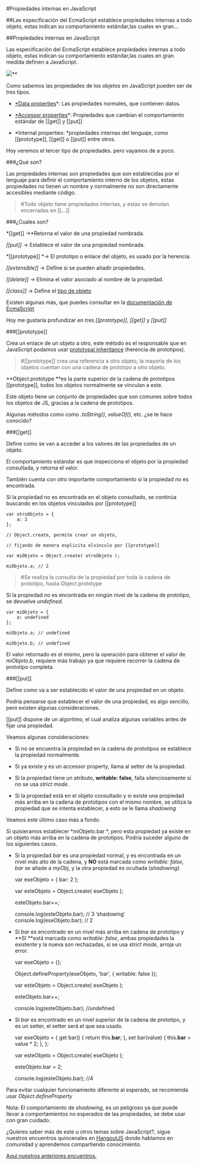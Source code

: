 
#Propiedades internas en JavaScript

##Las especificación del EcmaScript establece propiedades internas a todo objeto, estas indican su comportamiento estándar,las cuales en gran…

##Propiedades internas en JavaScript

Las especificación del EcmaScript establece propiedades internas a todo objeto, estas indican su comportamiento estándar,las cuales en gran medida definen a JavaScript.

![](https://medium2.global.ssl.fastly.net/max/2048/1*bXQxLK4BK3-pPKmiwLUmjQ.png)**

Como sabemos las propiedades de los objetos en JavaScript pueden ser de tres tipos.

* [*Data properties](https://medium.com/@yeion7/entendiendo-los-objetos-en-javascript-3a6d3a0695e5#.xgukdwcl7)*: Las propiedades normales, que contienen datos.

* [*Accessor properties](https://medium.com/@yeion7/entendiendo-getters-y-setters-en-javascript-f0eeb5d6fe06)*: Propiedades que cambian el comportamiento estándar de [[get]] y [[put]]

* *Internal properties: *propiedades internas del lenguaje, como [[prototype]], [[get]] o [[put]] entre otros.

Hoy veremos el tercer tipo de propiedades. pero vayamos de a poco.

###¿Qué son?

Las propiedades internas son propiedades que son establecidas por el lenguaje para definir el comportamiento interno de los objetos, estas propiedades no tienen un nombre y normalmente no son directamente accesibles mediante código.
> #Todo objeto tiene propiedades internas, y estas se denotan encerradas en [[…]]

###¿Cuales son?

*[[get]] ->*Retorna el valor de una propiedad nombrada.

*[[put]]* -> Establece el valor de una propiedad nombrada.

*[[prototype]] *-> El prototipo o enlace del objeto, es usado por la herencia.

*[[extensible]]* -> Define si se pueden añadir propiedades.

*[[delete]]* -> Elimina el valor asociado al nombre de la propiedad.

*[[class]]* -> Define el [tipo de objeto](https://medium.com/@yeion7/entendiendo-los-tipos-en-javascript-4c1c718e8e2a#.6lfevto1a)

Existen algunas más, que puedes consultar en la [documentación de EcmaScript](http://es5.github.io/#x8.6.2)

Hoy me gustaría profundizar en tres *[[prototype]]*, *[[get]]* y *[[put]]*

###[[prototype]]

Crea un enlace de un objeto a otro, este método es el responsable que en JavaScript podamos usar [prototypal inheritance](https://developer.mozilla.org/es/docs/Web/JavaScript/Herencia_y_la_cadena_de_protipos) (herencia de prototipos).
> #[[prototype]] crea una referencia a otro objeto, la mayoría de los objetos cuentan con una cadena de prototipo a otro objeto.

**Object.prototype **es la parte superior de la cadena de prototipos [[prototype]], todos los objetos normalmente se vinculan a este.

Este objeto tiene un conjunto de propiedades que son comunes sobre todos los objetos de JS, gracias a la cadena de prototipos.

Algunas métodos como como *.toString()*, *valueOf()*, etc. ¿se te hace conocido?

###[[get]]

Define como se van a acceder a los valores de las propiedades de un objeto.

El comportamiento estándar es que inspecciona el objeto por la propiedad consultada, y retorna el valor.

También cuenta con otro importante comportamiento si la propiedad no es encontrada.

Si la propiedad no es encontrada en el objeto consultado, se continúa buscando en los objetos vinculados por [[prototype]]

    var otroObjeto = {
        a: 2
    };
    
    // Object.create, permite crear un objeto,

    // fijando de manera explicita elvinculo por [[prototype]]

    var miObjeto = Object.create( otroObjeto );
    
    miObjeto.a; // 2
> #Se realiza la consulta de la propiedad por toda la cadena de prototipo, hasta Object.prototype

Si la propiedad no es encontrada en ningún nivel de la cadena de prototipo, se devuelve *undefined.*

    var miObjeto = {
        a: undefined
    };

    miObjeto.a; // undefined

    miObjeto.b; // undefined

El valor retornado es el mismo, pero la operación para obtener el valor de *miObjeto*.*b*, requiere más trabajo ya que requiere recorrer la cadena de prototipo completa.

###[[put]]

Define como va a ser establecido el valor de una propiedad en un objeto.

Podría pensarse que establecer el valor de una propiedad, es algo sencillo, pero existen algunas consideraciones.

[[put]] dispone de un algoritmo, el cual analiza algunas variables antes de fijar una propiedad.

Veamos algunas consideraciones:

* Si no se encuentra la propiedad en la cadena de prototipos se establece la propiedad normalmente.

* Si ya existe y es un accessor property, llama al setter de la propiedad.

* Si la propiedad tiene un atributo, **writable: false**, falla silenciosamente si no se usa *strict mode.*

* Si la propiedad está en el objeto consultado y si existe una propiedad más arriba en la cadena de prototipos con el mismo nombre, se utiliza la propiedad que se intenta establecer, a esto se le llama *shadowing*

Veamos este último caso más a fondo.

Si quisieramos establecer *miObjeto.bar *, pero esta propiedad ya existe en un objeto más arriba en la cadena de prototipos. Podría suceder alguno de los siguientes casos.

* Si la propiedad *bar* es una propiedad normal, y es encontrada en un nivel más alto de la cadena, y **NO** está marcada como *writable: false*, *bar* se añade a *myObj*, y la otra propiedad es ocultada (*shadowing).*

    var eseObjeto = {
      bar: 2
    };

    var esteObjeto = Object.create( eseObjeto );

    esteObjeto.bar++;

    console.log(esteObjeto.bar); // 3 ‘shadowing’
    console.log(eseObjeto.bar); // 2

* Sí *bar* es encontrado en un nivel más arriba en cadena de prototipo y **SI **está marcada como *writable: false*, ambas propiedades la existente y la nueva son rechazadas, si se usa *strict mode*, arroja un error.

    var eseObjeto = {};

    Object.defineProperty(eseObjeto, ‘bar’, {
      writable: false
    });

    var esteObjeto = Object.create( eseObjeto );

    esteObjeto.bar++;

    console.log(esteObjeto.bar); //undefined

* Sí *bar* es encontrado en un nivel superior de la cadena de prototipo, y es un setter, el setter será el que sea usado.

    var eseObjeto = {
      get bar() {
        return this.__bar__;
      },
      set bar(value) {
        this.__bar__ = value * 2;
      },
    };

    var esteObjeto = Object.create( eseObjeto );

    esteObjeto.bar = 2;

    console.log(esteObjeto.bar); //4

Para evitar cualquier funcionamiento diferente al esperado, se recomienda usar *Object.defineProperty*

Nota: El comportamiento de *shadowing*, es un peligroso ya que puede llevar a comportamientos no esperados de las propiedades, se debe usar con gran cuidado.

¿Quieres saber más de este u otros temas sobre JavaScript?, sigue nuestros encuentros quincenales en [HangoutJS](https://twitter.com/HangoutJs) donde hablamos en comunidad y aprendemos compartiendo conocimiento.

[Aquí nuestros anteriores encuentros.](https://www.youtube.com/playlist?list=PLH3EFUtS4FBzUYU6BSouy0kiX3cnzyTKc)
